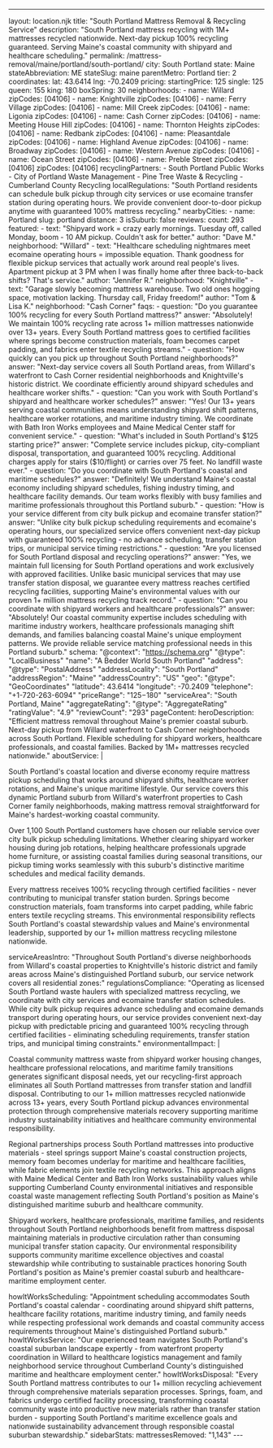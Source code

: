 ---
layout: location.njk
title: "South Portland Mattress Removal & Recycling Service"
description: "South Portland mattress recycling with 1M+ mattresses recycled nationwide. Next-day pickup 100% recycling guaranteed. Serving Maine's coastal community with shipyard and healthcare scheduling."
permalink: /mattress-removal/maine/portland/south-portland/
city: South Portland state: Maine stateAbbreviation: ME stateSlug: maine parentMetro: Portland tier: 2 coordinates: lat: 43.6414 lng: -70.2409 pricing: startingPrice: 125 single: 125 queen: 155 king: 180 boxSpring: 30 neighborhoods: - name: Willard zipCodes: [04106] - name: Knightville zipCodes: [04106] - name: Ferry Village zipCodes: [04106] - name: Mill Creek zipCodes: [04106] - name: Ligonia zipCodes: [04106] - name: Cash Corner zipCodes: [04106] - name: Meeting House Hill zipCodes: [04106] - name: Thornton Heights zipCodes: [04106] - name: Redbank zipCodes: [04106] - name: Pleasantdale zipCodes: [04106] - name: Highland Avenue zipCodes: [04106] - name: Broadway zipCodes: [04106] - name: Western Avenue zipCodes: [04106] - name: Ocean Street zipCodes: [04106] - name: Preble Street zipCodes: [04106] zipCodes: [04106] recyclingPartners: - South Portland Public Works - City of Portland Waste Management - Pine Tree Waste & Recycling - Cumberland County Recycling localRegulations: "South Portland residents can schedule bulk pickup through city services or use ecomaine transfer station during operating hours. We provide convenient door-to-door pickup anytime with guaranteed 100% mattress recycling." nearbyCities: - name: Portland slug: portland distance: 3 isSuburb: false reviews: count: 293 featured: - text: "Shipyard work = crazy early mornings. Tuesday off, called Monday, boom - 10 AM pickup. Couldn't ask for better." author: "Dave M." neighborhood: "Willard" - text: "Healthcare scheduling nightmares meet ecomaine operating hours = impossible equation. Thank goodness for flexible pickup services that actually work around real people's lives. Apartment pickup at 3 PM when I was finally home after three back-to-back shifts? That's service." author: "Jennifer R." neighborhood: "Knightville" - text: "Garage slowly becoming mattress warehouse. Two old ones hogging space, motivation lacking. Thursday call, Friday freedom!" author: "Tom & Lisa K." neighborhood: "Cash Corner" faqs: - question: "Do you guarantee 100% recycling for every South Portland mattress?" answer: "Absolutely! We maintain 100% recycling rate across 1+ million mattresses nationwide over 13+ years. Every South Portland mattress goes to certified facilities where springs become construction materials, foam becomes carpet padding, and fabrics enter textile recycling streams." - question: "How quickly can you pick up throughout South Portland neighborhoods?" answer: "Next-day service covers all South Portland areas, from Willard's waterfront to Cash Corner residential neighborhoods and Knightville's historic district. We coordinate efficiently around shipyard schedules and healthcare worker shifts." - question: "Can you work with South Portland's shipyard and healthcare worker schedules?" answer: "Yes! Our 13+ years serving coastal communities means understanding shipyard shift patterns, healthcare worker rotations, and maritime industry timing. We coordinate with Bath Iron Works employees and Maine Medical Center staff for convenient service." - question: "What's included in South Portland's $125 starting price?" answer: "Complete service includes pickup, city-compliant disposal, transportation, and guaranteed 100% recycling. Additional charges apply for stairs ($10/flight) or carries over 75 feet. No landfill waste ever." - question: "Do you coordinate with South Portland's coastal and maritime schedules?" answer: "Definitely! We understand Maine's coastal economy including shipyard schedules, fishing industry timing, and healthcare facility demands. Our team works flexibly with busy families and maritime professionals throughout this Portland suburb." - question: "How is your service different from city bulk pickup and ecomaine transfer station?" answer: "Unlike city bulk pickup scheduling requirements and ecomaine's operating hours, our specialized service offers convenient next-day pickup with guaranteed 100% recycling - no advance scheduling, transfer station trips, or municipal service timing restrictions." - question: "Are you licensed for South Portland disposal and recycling operations?" answer: "Yes, we maintain full licensing for South Portland operations and work exclusively with approved facilities. Unlike basic municipal services that may use transfer station disposal, we guarantee every mattress reaches certified recycling facilities, supporting Maine's environmental values with our proven 1+ million mattress recycling track record." - question: "Can you coordinate with shipyard workers and healthcare professionals?" answer: "Absolutely! Our coastal community expertise includes scheduling with maritime industry workers, healthcare professionals managing shift demands, and families balancing coastal Maine's unique employment patterns. We provide reliable service matching professional needs in this Portland suburb." schema: "@context": "https://schema.org" "@type": "LocalBusiness" "name": "A Bedder World South Portland" "address": "@type": "PostalAddress" "addressLocality": "South Portland" "addressRegion": "Maine" "addressCountry": "US" "geo": "@type": "GeoCoordinates" "latitude": 43.6414 "longitude": -70.2409 "telephone": "+1-720-263-6094" "priceRange": "$125-$180" "serviceArea": "South Portland, Maine" "aggregateRating": "@type": "AggregateRating" "ratingValue": "4.9" "reviewCount": "293" pageContent: heroDescription: "Efficient mattress removal throughout Maine's premier coastal suburb. Next-day pickup from Willard waterfront to Cash Corner neighborhoods across South Portland. Flexible scheduling for shipyard workers, healthcare professionals, and coastal families. Backed by 1M+ mattresses recycled nationwide." aboutService: | <p>South Portland's coastal location and diverse economy require mattress pickup scheduling that works around shipyard shifts, healthcare worker rotations, and Maine's unique maritime lifestyle. Our service covers this dynamic Portland suburb from Willard's waterfront properties to Cash Corner family neighborhoods, making mattress removal straightforward for Maine's hardest-working coastal community.</p> <p>Over 1,100 South Portland customers have chosen our reliable service over city bulk pickup scheduling limitations. Whether clearing shipyard worker housing during job rotations, helping healthcare professionals upgrade home furniture, or assisting coastal families during seasonal transitions, our pickup timing works seamlessly with this suburb's distinctive maritime schedules and medical facility demands.</p> <p>Every mattress receives 100% recycling through certified facilities - never contributing to municipal transfer station burden. Springs become construction materials, foam transforms into carpet padding, while fabric enters textile recycling streams. This environmental responsibility reflects South Portland's coastal stewardship values and Maine's environmental leadership, supported by our 1+ million mattress recycling milestone nationwide.</p> serviceAreasIntro: "Throughout South Portland's diverse neighborhoods from Willard's coastal properties to Knightville's historic district and family areas across Maine's distinguished Portland suburb, our service network covers all residential zones:" regulationsCompliance: "Operating as licensed South Portland waste haulers with specialized mattress recycling, we coordinate with city services and ecomaine transfer station schedules. While city bulk pickup requires advance scheduling and ecomaine demands transport during operating hours, our service provides convenient next-day pickup with predictable pricing and guaranteed 100% recycling through certified facilities - eliminating scheduling requirements, transfer station trips, and municipal timing constraints." environmentalImpact: | <p>Coastal community mattress waste from shipyard worker housing changes, healthcare professional relocations, and maritime family transitions generates significant disposal needs, yet our recycling-first approach eliminates all South Portland mattresses from transfer station and landfill disposal. Contributing to our 1+ million mattresses recycled nationwide across 13+ years, every South Portland pickup advances environmental protection through comprehensive materials recovery supporting maritime industry sustainability initiatives and healthcare community environmental responsibility.</p> <p>Regional partnerships process South Portland mattresses into productive materials - steel springs support Maine's coastal construction projects, memory foam becomes underlay for maritime and healthcare facilities, while fabric elements join textile recycling networks. This approach aligns with Maine Medical Center and Bath Iron Works sustainability values while supporting Cumberland County environmental initiatives and responsible coastal waste management reflecting South Portland's position as Maine's distinguished maritime suburb and healthcare community.</p> <p>Shipyard workers, healthcare professionals, maritime families, and residents throughout South Portland neighborhoods benefit from mattress disposal maintaining materials in productive circulation rather than consuming municipal transfer station capacity. Our environmental responsibility supports community maritime excellence objectives and coastal stewardship while contributing to sustainable practices honoring South Portland's position as Maine's premier coastal suburb and healthcare-maritime employment center.</p> howItWorksScheduling: "Appointment scheduling accommodates South Portland's coastal calendar - coordinating around shipyard shift patterns, healthcare facility rotations, maritime industry timing, and family needs while respecting professional work demands and coastal community access requirements throughout Maine's distinguished Portland suburb." howItWorksService: "Our experienced team navigates South Portland's coastal suburban landscape expertly - from waterfront property coordination in Willard to healthcare logistics management and family neighborhood service throughout Cumberland County's distinguished maritime and healthcare employment center." howItWorksDisposal: "Every South Portland mattress contributes to our 1+ million recycling achievement through comprehensive materials separation processes. Springs, foam, and fabrics undergo certified facility processing, transforming coastal community waste into productive new materials rather than transfer station burden - supporting South Portland's maritime excellence goals and nationwide sustainability advancement through responsible coastal suburban stewardship." sidebarStats: mattressesRemoved: "1,143" ---